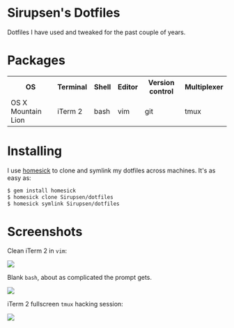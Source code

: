 # Sirupsen's Dotfiles

Dotfiles I have used and tweaked for the past couple of years.

# Packages

<table>
  <tr>
    <th>OS</th>
    <th>Terminal</th>
    <th>Shell</th>
    <th>Editor</th>
    <th>Version control</th>
    <th>Multiplexer</th>
  </tr>
  <tr>
    <td>OS X Mountain Lion</td>
    <td>iTerm 2</td>
    <td>bash</td>
    <td>vim</td>
    <td>git</td>
    <td>tmux</td>
  </tr>
</table>

# Installing

I use [homesick][homesick] to clone and symlink my dotfiles across machines.
It's as easy as:

```bash
$ gem install homesick
$ homesick clone Sirupsen/dotfiles
$ homesick symlink Sirupsen/dotfiles
```

[homesick]: http://github.com/technicalpickles/homesick

# Screenshots

Clean iTerm 2 in `vim`:

![](http://f.cl.ly/items/17070e1m3v2o2Q0b1K0b/Screen%20Shot%202012-08-11%20at%209.23.12%20PM.png)

Blank `bash`, about as complicated the prompt gets.

![](http://f.cl.ly/items/1b2i1w240h043U3I3L3z/Screen%20Shot%202012-08-11%20at%209.31.27%20PM.png)

iTerm 2 fullscreen `tmux` hacking session:

![](http://f.cl.ly/items/010H27313W0F2y1g2u47/Screen%20Shot%202012-08-11%20at%209.28.53%20PM.png)
